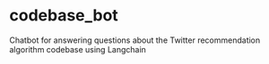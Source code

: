 # codebase_bot

Chatbot for answering questions about the Twitter recommendation algorithm codebase using Langchain